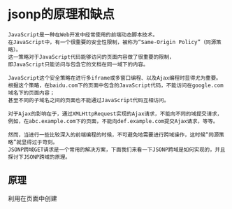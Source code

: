 # jsonp的原理和缺点

    JavaScript是一种在Web开发中经常使用的前端动态脚本技术。
    在JavaScript中，有一个很重要的安全性限制，被称为“Same-Origin Policy”（同源策略）。
    这一策略对于JavaScript代码能够访问的页面内容做了很重要的限制，
    即JavaScript只能访问与包含它的文档在同一域下的内容。 

    JavaScript这个安全策略在进行多iframe或多窗口编程、以及Ajax编程时显得尤为重要。
    根据这个策略，在baidu.com下的页面中包含的JavaScript代码，不能访问在google.com域名下的页面内容；
    甚至不同的子域名之间的页面也不能通过JavaScript代码互相访问。

    对于Ajax的影响在于，通过XMLHttpRequest实现的Ajax请求，不能向不同的域提交请求，
    例如，在abc.example.com下的页面，不能向def.example.com提交Ajax请求，等等。 
    
    然而，当进行一些比较深入的前端编程的时候，不可避免地需要进行跨域操作，这时候“同源策略”就显得过于苛刻。
    JSONP跨域GET请求是一个常用的解决方案，下面我们来看一下JSONP跨域是如何实现的，并且探讨下JSONP跨域的原理。 

## 原理
利用在页面中创建<script>节点的方法向不同域提交HTTP请求的方法称为JSONP，这项技术可以解决跨域提交Ajax请求的问题。
JSONP的工作原理如下所述： 

假设在http://example1.com/index.php这个页面中向http://example2.com/getinfo.php提交GET请求，
我们可以将下面的JavaScript代码放在http://example1.com/index.php这个页面中来实现： 

代码如下:

    var eleScript= document.createElement("script"); 
    eleScript.type = "text/javascript"; 
    eleScript.src = "http://example2.com/getinfo.php"; 
    document.getElementsByTagName("HEAD")[0].appendChild(eleScript); 

    当GET请求从http://example2.com/getinfo.php返回时，可以返回一段JavaScript代码，这段代码会自动执行，
    可以用来负责调用http://example1.com/index.php页面中的一个callback函数。 

    JSONP的优点是：它不像XMLHttpRequest对象实现的Ajax请求那样受到同源策略的限制；
    它的兼容性更好，在更加古老的浏览器中都可以运行，不需要XMLHttpRequest或ActiveX的支持；
    并且在请求完毕后可以通过调用callback的方式回传结果。 
    
    JSONP的缺点则是：它只支持GET请求而不支持POST等其它类型的HTTP请求；它只支持跨域HTTP请求这种情况，
    不能解决不同域的两个页面之间如何进行JavaScript调用的问题。 

再来一个例子： 
代码如下:

    var qsData = {'searchWord':$("#searchWord").attr("value"),'currentUserId': 
    $("#currentUserId").attr("value"),'conditionBean.pageSize':$("#pageSize").attr("value")}; 
    $.ajax({ 
        async:false, 
        url: http://跨域的dns/document!searchJSONResult.action, 
        type: "GET", 
        dataType: 'jsonp', 
        jsonp: 'jsoncallback', 
        data: qsData, 
        timeout: 5000, 
        beforeSend: function(){ 
        //jsonp 方式此方法不被触发.原因可能是dataType如果指定为jsonp的话,就已经不是ajax事件了 
    }, 
    success: function (json) {//客户端jquery预先定义好的callback函数,成功获取跨域服务器上的json数据后,会动态执行这个callback函数 
        if(json.actionErrors.length!=0){ 
        alert(json.actionErrors); 
    } 
    genDynamicContent(qsData,type,json); 
    }, 
    complete: function(XMLHttpRequest, textStatus){ 
        $.unblockUI({ fadeOut: 10 }); 
    }, 
    error: function(xhr){ 
        //jsonp 方式此方法不被触发.原因可能是dataType如果指定为jsonp的话,就已经不是ajax事件了 
        //请求出错处理 
        alert("请求出错(请检查相关度网络状况.)"); 
    } 
    }); 
    有时也会看到这样的写法： 
    $.getJSON("http://跨域的dns/document!searchJSONResult.action?name1="+value1+"&jsoncallback=?", 
    function(json){ 
        if(json.属性名==值){ 
        // 执行代码 
        } 
    }); 
    
    这种方式其实是上例$.ajax({..}) api的一种高级封装，有些$.ajax api底层的参数就被封装而不可见了。 
    这样，jquery就会拼装成如下的url get请求： 
    代码如下:
    http://跨域的dns/document!searchJSONResult.action?&jsoncallback=jsonp1236827957501&_=1236828192549
    &searchWord= %E7%94%A8%E4%BE%8B¤tUserId=5351&conditionBean.pageSize=15 
    
    在响应端(http://跨域的dns/document!searchJSONResult.action)，
    通过 jsoncallback = request.getParameter("jsoncallback") 得到jquery端随后要回调的
    js function name:jsonp1236827957501 然后 response的内容为一个
    Script Tags:"jsonp1236827957501("+按请求参数生成的json数组+")"; 
    jquery就会通过回调方法动态加载调用这个js tag:jsonp1236827957501(json数组); 
    这样就达到了跨域数据交换的目的。 

## JSONP原理 

    JSONP的最基本的原理是：动态添加一个<script>标签，而script标签的src属性是没有跨域的限制的。
    这样说来，这种跨域方式其实与ajax XmlHttpRequest协议无关了。 
    这样其实"jQuery AJAX跨域问题"就成了个伪命题，jquery $.ajax方法名有误导人之嫌。 
    如果设为dataType: 'jsonp'，这个$.ajax方法就和ajax XmlHttpRequest没什么关系了，取而代之的则是JSONP协议。
    JSONP是一个非官方的协议，它允许在服务器端集成Script tags返回至客户端，通过javascript callback的形式实现跨域访问。 
    
    JSONP即JSON with Padding。由于同源策略的限制，XmlHttpRequest只允许请求当前源（域名、协议、端口）的资源。
    如果要进行跨域请求， 我们可以通过使用html的script标记来进行跨域请求，并在响应中返回要执行的script代码，
    其中可以直接使用JSON传递javascript对象。 这种跨域的通讯方式称为JSONP。 
    
    jsonCallback 函数jsonp1236827957501(....)：是浏览器客户端注册的，获取跨域服务器上的json数据后，回调的函数 
    
    Jsonp的执行过程如下： 
    首先在客户端注册一个callback (如:'jsoncallback'), 然后把callback的名字(如:jsonp1236827957501)传给服务器。
    注意：服务端得到callback的数值后，要用jsonp1236827957501(......)把将要输出的json内容包括起来，
    此时，服务器生成 json 数据才能被客户端正确接收。 
    
    然后以 javascript 语法的方式，生成一个function， function 名字就是传递上来的参数 
    'jsoncallback'的值 jsonp1236827957501 . 
    最后将 json 数据直接以入参的方式，放置到 function 中，这样就生成了一段 js 语法的文档，返回给客户端。 
    
    客户端浏览器，解析script标签，并执行返回的 javascript 文档，此时javascript文档数据，作为参数， 
    传入到了客户端预先定义好的 callback 函数(如上例中jquery $.ajax()方法封装的的success: function (json))里。
    可以说jsonp的方式原理上和<script src="http://跨域/...xx.js"></script>是一致的
    (qq空间就是大量采用这种方式来实现跨域数据交换的)。
    JSONP是一种脚本注入(Script Injection)行为，所以有一定的安全隐患。 
    
    那jquery为什么不支持post方式跨域呢？ 
    虽然采用post+动态生成iframe是可以达到post跨域的目的(有位js牛人就是这样把jquery1.2.5 打patch的)，
    但这样做是一个比较极端的方式，不建议采用。 
    也可以说get方式的跨域是合法的，post方式从安全角度上，被认为是不合法的，万不得已还是不要剑走偏锋。 
    
    client端跨域访问的需求看来也引起w3c的注意了，看资料说html5 WebSocket标准支持跨域的数据交换，
    应该也是一个将来可选的跨域数据交换的解决方案。 
    
    来个超简单的例子： 
    复制代码 代码如下:
    
    <!DOCTYPE html PUBLIC "-//W3C//DTD XHTML 1.0 Transitional//EN" 
    "http://www.w3.org/TR/xhtml1/DTD/xhtml1-transitional.dtd"> 
    <html xmlns="http://www.w3.org/1999/xhtml" > 
    <head> 
    <title>Test Jsonp</title> 
    <script type="text/javascript"> 
    function jsonpCallback(result) 
    { 
    alert(result.msg); 
    } 
    </script> 
    <script type="text/javascript" src="http://crossdomain.com/jsonServerResponse?jsonp=jsonpCallback"></script> 
    </head> 
    <body> 
    </body> 
    </html> 
    
    其中 jsonCallback 是客户端注册的，获取跨域服务器上的json数据后，回调的函数。
    http://crossdomain.com/jsonServerResponse?jsonp=jsonpCallback 这个 url 是跨域服务器取 
    json 数据的接口，参数为回调函数的名字，返回的格式为：jsonpCallback({msg:'this is json data'}) 
    
    简述原理与过程：首先在客户端注册一个callback, 然后把callback的名字传给服务器。
    此时，服务器先生成 json 数据。 然后以 javascript 语法的方式，生成一个function , 
    function 名字就是传递上来的参数 jsonp。最后将 json 数据直接以入参的方式，放置到 function 中，
    这样就生成了一段 js 语法的文档，返回给客户端。 
    
    客户端浏览器，解析script标签，并执行返回的 javascript 文档，此时数据作为参数，
    传入到了客户端预先定义好的 callback 函数里。（动态执行回调函数）